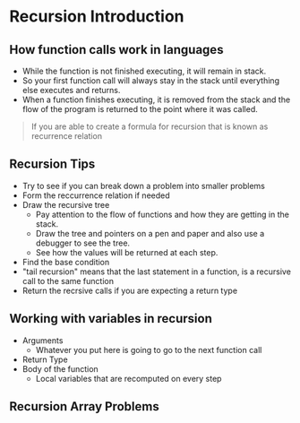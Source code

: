 # Recursion Introduction

## How function calls work in languages

- While the function is not finished executing, it will remain in stack.
- So your first function call will always stay in the stack until everything else executes and returns.
- When a function finishes executing, it is removed from the stack and the flow of the program is returned to the point where it was called.

> If you are able to create a formula for recursion that is known as recurrence relation

## Recursion Tips

- Try to see if you can break down a problem into smaller problems
- Form the reccurrence relation if needed
- Draw the recursive tree
  - Pay attention to the flow of functions and how they are getting in the stack.
  - Draw the tree and pointers on a pen and paper and also use a debugger to see the tree.
  - See how the values will be returned at each step.
- Find the base condition
- "tail recursion" means that the last statement in a function, is a recursive call to the same function
- Return the recrsive calls if you are expecting a return type

## Working with variables in recursion

- Arguments
  - Whatever you put here is going to go to the next function call
- Return Type
- Body of the function
  - Local variables that are recomputed on every step

## Recursion Array Problems

